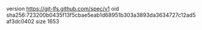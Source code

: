 version https://git-lfs.github.com/spec/v1
oid sha256:723200b0435f13f5cbae5eab1d68951b303a3893da3634727c12ad5af3dc0402
size 1653
